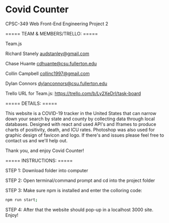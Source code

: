 # Covid Counter

CPSC-349 Web Front-End Engineering
Project 2


===== TEAM & MEMBERS/TRELLO: =====

Team.js

Richard Stanely
audstanley@gmail.com

Chase Huante
cdhuante@csu.fullerton.edu

Collin Campbell 
collinc1997@gmail.com

Dylan Connors 
dylanconnors@csu.fullerton.edu

Trello URL for Team.js:
https://trello.com/b/Ly2XeDrl/task-board

===== DETAILS: =====

This website is a COVID-19 tracker in the United States that can narrow down your search by state and county by collecting data through local databases.  Designed with react and used API's and Iframes to produce charts of positivity, death, and ICU rates. Photoshop was also used for graphic design of favicon and logo.  If there's and issues please feel free to contact us and we'll help out.  

Thank you, and enjoy Covid Counter!


===== INSTRUCTIONS: =====

STEP 1: Download folder into computer

STEP 2: Open terminal/command prompt and cd into the project folder

STEP 3: Make sure npm is installed and enter the colloring code:

```bash
npm run start;
```
STEP 4: After that the website should pop-up in a localhost 3000 site. Enjoy!
